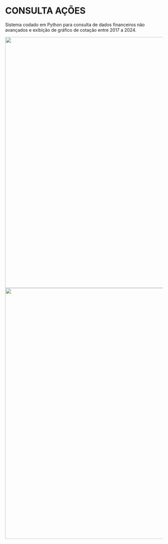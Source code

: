 # CONSULTA AÇÕES
<p>Sistema codado em Python para consulta de dados financeiros não avançados e exibição de gráfico de cotação entre 2017 a 2024.</p>

<div align="center">
<img src="https://github.com/user-attachments/assets/1704d7bc-7510-4aaf-b32c-805b8d6c30be" width="800px" />   
<img src="https://github.com/user-attachments/assets/637ea9c0-c69a-4597-aa91-10c863baae35" width="800px" />   
</div> 
